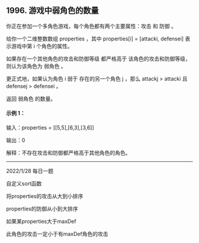 ## 1996. 游戏中弱角色的数量

你正在参加一个多角色游戏，每个角色都有两个主要属性：攻击 和 防御 。

给你一个二维整数数组 properties ，其中 properties[i] = [attacki, defensei] 表示游戏中第 i 个角色的属性。

如果存在一个其他角色的攻击和防御等级 都严格高于 该角色的攻击和防御等级，则认为该角色为 弱角色 。

更正式地，如果认为角色 i 弱于 存在的另一个角色 j ，那么 attackj > attacki 且 defensej > defensei 。

返回 弱角色 的数量。

 

#### 示例 1：

输入：properties = [[5,5],[6,3],[3,6]]

输出：0

解释：不存在攻击和防御都严格高于其他角色的角色。

------------
2022/1/28 每日一题


自定义sort函数

将properties的攻击从大到小排序

properties的防御从小到大排序

如果某properties大于maxDef  

此角色的攻击一定小于有maxDef角色的攻击
